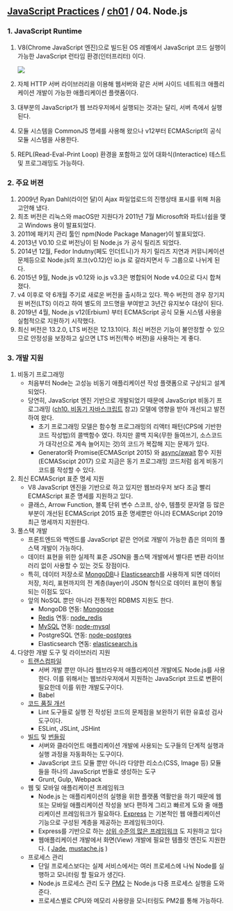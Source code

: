 ## [JavaScript Practices](https://github.com/kickscar/javascript-practices) / [ch01](https://github.com/kickscar/javascript-practices/tree/master/ch01) / 04. Node.js

### 1. JavaScript Runtime

1. V8(Chrome JavaScript 엔진)으로 빌드된 OS 레벨에서 JavaScript 코드 실행이 가능한 JavaScript 런타임 환경(인터프리터) 이다. 

   ![](http://image.kickscar.me:8080/markdown/javascript-practices/ch01-0001.png)

2. 자체 HTTP 서버 라이브러리을 이용해 웹서버와 같은 서버 사이드 네트워크 애플리케이션 개발이 가능한 애플리케이션 플랫폼이다.

3. 대부분의 JavaScript가 웹 브라우저에서 실행되는 것과는 달리, 서버 측에서 실행된다.

4. 모듈 시스템을 CommonJS 명세를 사용해 왔으나 v12부터 ECMAScript의 공식 모듈 시스템을 사용한다.

5. REPL(Read-Eval-Print Loop) 환경을 포함하고 있어 대화식(Interactice) 테스트 및 프로그래밍도 가능하다.

### 2. 주요 버젼

1. 2009년 Ryan Dahl(라이언 달)이 Ajax 파일업로드의 진행상태 표시를 위해 처음 고안해 냈다.
2. 최초 버전은 리눅스와 macOS만 지원다가  2011년 7월 Microsoft와 파트너쉽을 맺고 Windows 용이 발표되었다.
3. 2011에 패키지 관리 툴인 npm(Node Package Manager)이 발표되었다.
4. 2013년 V0.10 으로 버전닝이 된 Node.js 가 공식 릴리즈 되었다. 
5. 2014년 12월, Fedor Indutny(페도 인더트니)가 차기 릴리즈 지연과 커뮤니케이션 문제등으로 Node.js의 포크(v0.12)인 io.js 로 갈라지면서 두 그룹으로 나뉘게 된다.
6. 2015년 9월, Node.js v0.12와 io.js v3.3은 병합되어 Node v4.0으로 다시 합쳐졌다.
7. v4 이후로 약 6개월 주기로 새로운 버전을 출시하고 있다. 짝수 버전의 경우 장기지원 버전(LTS) 이라고 하여 별도의 코드명을 부여받고 3년간 유지보수 대상이 된다.
8. 2019년 4월, Node.js v12(Erbium) 부터 ECMAScript 공식 모듈 시스템 사용을 실험적으로 지원하기 시작했다.
9. 최신 버전은 13.2.0, LTS 버전은 12.13.1이다. 최신 버전은 기능이 불안정할 수 있으므로 안정성을 보장하고 싶으면 LTS 버전(짝수 버젼)을 사용하는 게 좋다.

### 3. 개발 지원

1. 비동기 프로그래밍
   + 처음부터 Node는 고성능 비동기 애플리케이션 작성 플랫폼으로 구상되고 설계되었다.
   + 당연히,  JavaScript 엔진 기반으로 개발되었기 때문에 JavaScript 비동기 프로그래밍 ([ch10. 비동기 자바스크립트](https://github.com/kickscar/javascript-practices/tree/master/ch10) 참고) 모델에 영향을 받아 개선되고 발전하여 왔다. 
     - 초기 프로그래밍 모델은 함수형 프로그래밍의 리액터 패턴(CPS에 기반한 코드 작성법)의 콜백함수 였다. 하지만  콜백 지옥(무한 들여쓰기, 소스코드가 대각선으로 계속 늘어지는 것)의 코드가 복잡해 지는 문제가 있다.
     - Generator와 Promise(ECMAScript 2015) 와 [async/await](http://rossboucher.com/await) 함수 지원(ECMASscipt 2017) 으로 지금은 동기 프로그래밍 코드처럼 쉽게 비동기 코드를 작성할 수 있다.
2. 최신 ECMAScript 표준 명세 지원
   + V8 JavaScript 엔진을 기반으로 하고 있지만 웹브라우저 보다 조금 빨리 ECMAScript 표준 명세를 지원하고 있다.
   + 클래스, Arrow Function, 블록 단위 변수 스코프, 상수, 템플릿 문자열 등 많은 부분이 개선된 ECMAScript 2015 표준 명세뿐만 아니라 ECMAScript 2019 최근 명세까지 지원한다.
3. 풀스택 개발
   + 프론트엔드와 백엔드를 JavaScript 같은 언어로 개발이 가능한 좁은 의미의 풀스택 개발이 가능하다.
   + 데이터 표현을 위한 실제적 표준 JSON을 풀스택 개발에서 별다른 변환 라이브러리 없이 사용할 수 있는 것도 장점이다. 
   + 특히, 데이터 저장소로 [MongoDB](https://www.mongodb.com/)나 [Elasticsearch](https://www.elastic.co/products/elasticsearch)를 사용하게 되면 데이터 저장, 처리, 표현까지의 전 계층(layer)이 JSON 형식으로 데이터 표현이 통일되는 이점도 있다.
   + 앞의 NoSQL 뿐만 아니라 전통적인 RDBMS 지원도 한다.
     +  MongoDB 연동: [Mongoose](http://mongoosejs.com/)
     + [Redis](http://redis.io/) 연동: [node_redis](https://github.com/NodeRedis/node_redis)
     + [MySQL](https://www.mysql.com/) 연동: [node-mysql](https://github.com/redblaze/node-mysql)
     + PostgreSQL 연동: [node-postgres](https://node-postgres.com/)
     + Elasticsearch 연동: [elasticsearch.js](https://www.elastic.co/guide/en/elasticsearch/client/javascript-api/current/index.html)
4. 다양한 개발 도구 및 라이브러리 지원
   + [트랜스컴파일](https://github.com/kickscar/javascript-practices/tree/master/ch02/03)
     + 서버 개발 뿐만 아니라 웹브라우저 애플리케이션 개발에도 Node.js를 사용한다. 이를 위해서는 웹브라우저에서 지원하는 JavaScript 코드로 변환이 필요한데 이를 위한 개발도구이다.
     + Babel
   + [코드 품질 개선](https://github.com/kickscar/javascript-practices/tree/master/ch02/02)
     + Lint 도구들로 실행 전 작성된 코드의 문제점을 보완하기 위한 유효성 검사 도구이다.
     + ESLint, JSLint, JSHint
   + [빌드](https://github.com/kickscar/javascript-practices/tree/master/ch02/06) 및 [번들링](https://github.com/kickscar/javascript-practices/tree/master/ch02/07)
     + 서버와 클라이언트 애플리케이션 개발에 사용되는 도구들의 단계적 실행과 실행 과정을 자동화하는 도구이다. 
     + JavaScript 코드 모듈 뿐만 아니라 다양한 리소스(CSS, Image 등) 모듈들을 하나의 JavaScript 번들로 생성하는 도구
     + Grunt, Gulp, Webpack
   + 웹 및 모바일 애플리케이션 프레임워크
     + Node.js 는 애플리케이션의 실행을 위한 플랫폼 역활만을 하기 때문에 웹 또는 모바일 애플리케이션 작성을 보다 편하게 그리고 빠르게 도와 줄 애플리케이션 프레임워크가 필요하다. [Express](https://github.com/expressjs/express) 는 기본적인 웹 애플리케이션 기능으로 구성된 계층을 제공하는 프레임워크이다.
     + Express를 기반으로 하는 [상위 수준의 많은 프레임워크](https://expressjs.com/en/resources/frameworks.html) 도 지원하고 있다
     +  웹애플리케이션 개발에서 화면(View) 개발에 필요한 템플릿 엔진도 지원한다. ( [Jade](http://jade-lang.com/), [mustache.js](https://github.com/janl/mustache.js/) )
   + 프로세스 관리
     + 단일 프로세스보다는 실제 서비스에서는 여러 프로세스에 나눠 Node를 실행하고 모니터링 할 필요가 생긴다.
     + Node.js 프로세스 관리 도구 [PM2](http://pm2.keymetrics.io/) 는 Node.js 다중 프로세스 실행을 도와 준다.
     + 프로세스별로 CPU와 메모리 사용량을 모니터링도 PM2를 통해 가능하다.

